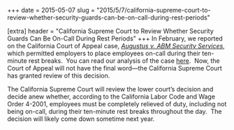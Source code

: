 +++
date = 2015-05-07
slug = "2015/5/7/california-supreme-court-to-review-whether-security-guards-can-be-on-call-during-rest-periods"

[extra]
header = "California Supreme Court to Review Whether Security Guards Can Be On-Call During Rest Periods"
+++
In February, we reported on the California Court of Appeal case, [_Augustus v. ABM Security Services_](/documents/augustus-v-abm-ca-ct-appeals.pdf), which permitted employers to place employees on-call during their ten-minute rest breaks.  You can read our analysis of the case [here](/blog/2015/2/2/california-employers-can-require-employees-to-remain-on-call-during-rest-periods).  Now, the Court of Appeal will not have the final word—the California Supreme Court has granted review of this decision.

The California Supreme Court will review the lower court’s decision and decide anew whether, according to the California Labor Code and Wage Order 4-2001, employees must be completely relieved of duty, including not being on-call, during their ten-minute rest breaks throughout the day.  The decision will likely come down sometime next year.

